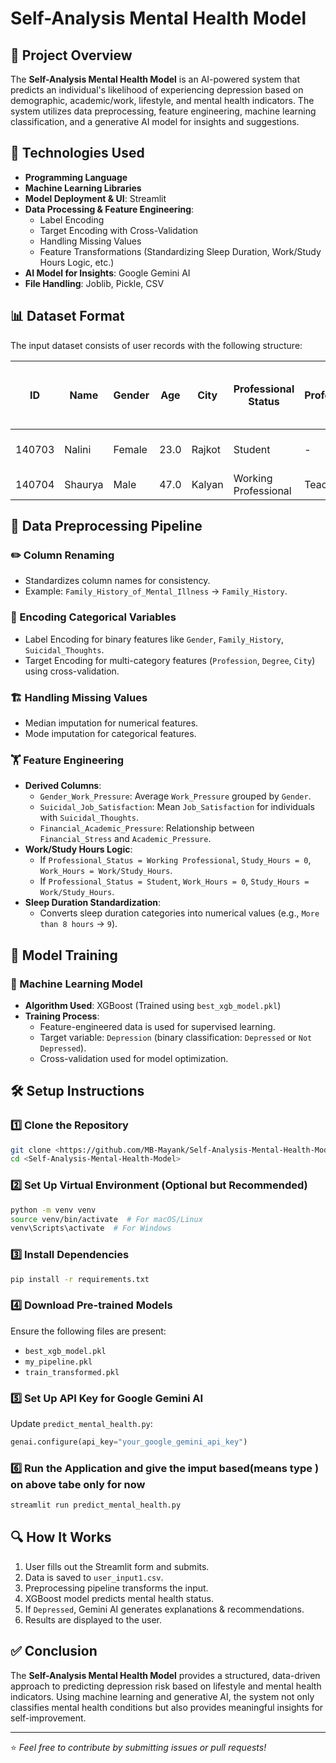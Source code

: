 # Self-Analysis Mental Health Model

## 📌 Project Overview
The **Self-Analysis Mental Health Model** is an AI-powered system that predicts an individual's likelihood of experiencing depression based on demographic, academic/work, lifestyle, and mental health indicators. The system utilizes data preprocessing, feature engineering, machine learning classification, and a generative AI model for insights and suggestions.

## 🚀 Technologies Used
- **Programming Language**
- **Machine Learning Libraries**
- **Model Deployment & UI**: Streamlit
- **Data Processing & Feature Engineering**:
  - Label Encoding
  - Target Encoding with Cross-Validation
  - Handling Missing Values
  - Feature Transformations (Standardizing Sleep Duration, Work/Study Hours Logic, etc.)
- **AI Model for Insights**: Google Gemini AI
- **File Handling**: Joblib, Pickle, CSV

## 📊 Dataset Format
The input dataset consists of user records with the following structure:

| ID | Name | Gender | Age | City | Professional Status | Profession | Academic Pressure | Work Pressure | CGPA | Study Satisfaction | Job Satisfaction | Sleep Duration | Dietary Habits | Degree | Suicidal Thoughts | Work/Study Hours | Financial Stress | Family History of Mental Illness |
|----|------|--------|-----|------|--------------------|------------|-------------------|--------------|------|------------------|-----------------|---------------|--------------|--------|----------------|----------------|----------------|------------------------------|
| 140703 | Nalini | Female | 23.0 | Rajkot | Student | - | 5.0 | - | 6.84 | 1.0 | - | More than 8 hours | Moderate | BSc | Yes | 10.0 | 4.0 | No |
| 140704 | Shaurya | Male | 47.0 | Kalyan | Working Professional | Teacher | - | 5.0 | - | 5.0 | 7-8 hours | Moderate | BCA | Yes | 3.0 | 4.0 | No |

## 🔧 Data Preprocessing Pipeline
### ✏️ Column Renaming
- Standardizes column names for consistency.
- Example: `Family_History_of_Mental_Illness` → `Family_History`.

### 🔄 Encoding Categorical Variables
- Label Encoding for binary features like `Gender`, `Family_History`, `Suicidal_Thoughts`.
- Target Encoding for multi-category features (`Profession`, `Degree`, `City`) using cross-validation.

### 🏗️ Handling Missing Values
- Median imputation for numerical features.
- Mode imputation for categorical features.

### 🏋️ Feature Engineering
- **Derived Columns**:
  - `Gender_Work_Pressure`: Average `Work_Pressure` grouped by `Gender`.
  - `Suicidal_Job_Satisfaction`: Mean `Job_Satisfaction` for individuals with `Suicidal_Thoughts`.
  - `Financial_Academic_Pressure`: Relationship between `Financial_Stress` and `Academic_Pressure`.
- **Work/Study Hours Logic**:
  - If `Professional_Status = Working Professional`, `Study_Hours = 0`, `Work_Hours = Work/Study_Hours`.
  - If `Professional_Status = Student`, `Work_Hours = 0`, `Study_Hours = Work/Study_Hours`.
- **Sleep Duration Standardization**:
  - Converts sleep duration categories into numerical values (e.g., `More than 8 hours` → `9`).

## 🎯 Model Training
### 🧠 Machine Learning Model
- **Algorithm Used**: XGBoost (Trained using `best_xgb_model.pkl`)
- **Training Process**:
  - Feature-engineered data is used for supervised learning.
  - Target variable: `Depression` (binary classification: `Depressed` or `Not Depressed`).
  - Cross-validation used for model optimization.

## 🛠️ Setup Instructions
### 1️⃣ Clone the Repository
```bash
git clone <https://github.com/MB-Mayank/Self-Analysis-Mental-Health-Model.git>
cd <Self-Analysis-Mental-Health-Model>
```

### 2️⃣ Set Up Virtual Environment (Optional but Recommended)
```bash
python -m venv venv
source venv/bin/activate  # For macOS/Linux
venv\Scripts\activate  # For Windows
```

### 3️⃣ Install Dependencies
```bash
pip install -r requirements.txt
```

### 4️⃣ Download Pre-trained Models
Ensure the following files are present:
- `best_xgb_model.pkl`
- `my_pipeline.pkl`
- `train_transformed.pkl`

### 5️⃣ Set Up API Key for Google Gemini AI
Update `predict_mental_health.py`:
```python
genai.configure(api_key="your_google_gemini_api_key")
```

### 6️⃣ Run the Application and give the imput based(means type ) on above tabe only for now
```bash
streamlit run predict_mental_health.py
```

## 🔍 How It Works
1. User fills out the Streamlit form and submits.
2. Data is saved to `user_input1.csv`.
3. Preprocessing pipeline transforms the input.
4. XGBoost model predicts mental health status.
5. If `Depressed`, Gemini AI generates explanations & recommendations.
6. Results are displayed to the user.

## ✅ Conclusion
The **Self-Analysis Mental Health Model** provides a structured, data-driven approach to predicting depression risk based on lifestyle and mental health indicators. Using machine learning and generative AI, the system not only classifies mental health conditions but also provides meaningful insights for self-improvement.

---

⭐ *Feel free to contribute by submitting issues or pull requests!*

